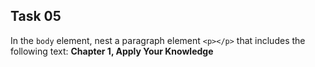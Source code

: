 ## Task 05
In the `body` element, nest a paragraph element ```<p></p>``` that includes the following text:   **Chapter 1, Apply Your Knowledge**